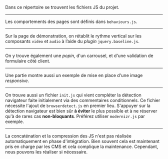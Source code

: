 Dans ce répertoire se trouvent les fichiers JS du projet.

---

Les comportements des pages sont définis dans `behaviours.js`.

---

Sur la page de démonstration, on rétablit le rythme vertical sur les composants `video` et `audio` à l’aide du _plugin_ `jquery.baseline.js`.

---

On y trouve également une _popin_, d'un carrousel, et d'une validation de formulaire côté client.

---

Une partie montre aussi un exemple de mise en place d'une image _responsive_.

---

On trouve aussi un fichier `init.js` qui vient compléter la détection navigateur faite initialement via des commentaires conditionnels. Ce fichier nécessite l'ajout de `browserdetect.js` en premier lieu.
S'appuyer sur la détection navigateur est bien sûr **à éviter** le plus possible et à ne réserver qu'à de rares cas **non-bloquants**. Préférez utiliser `modernizr.js` par exemple.

---

La concaténation et la compression des JS n'est pas réalisée automatiquement en phase d'intégration. Bien souvent cela est maintenant pris en charge par les CMS et cela complique la maintenance.
Cependant, nous pouvons les réaliser si nécessaire.